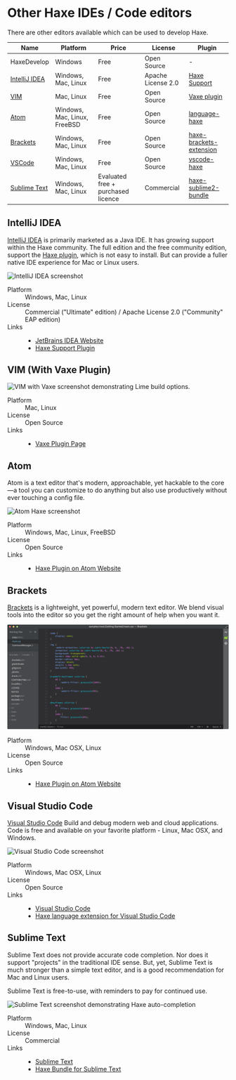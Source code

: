 # Other Haxe IDEs / Code editors

There are other editors available which can be used to develop Haxe.


| Name | Platform | Price | License | Plugin |
| ---- | ---- | ---- | ---- | ---- |
| HaxeDevelop | Windows | Free | Open Source | - |
| [IntelliJ IDEA](other-haxe-editors.html#intellij) | Windows, Mac, Linux | Free | Apache License 2.0 | [Haxe Support](http://plugins.jetbrains.com/plugin/6873?pr=idea) |
| [VIM](other-haxe-editors.html#vim) |Mac, Linux | Free | Open Source | [Vaxe plugin](https://github.com/jdonaldson/vaxe) |
| [Atom](other-haxe-editors.html#atom) | Windows, Mac, Linux, FreeBSD | Free | Open Source | [language-haxe](https://atom.io/packages/language-haxe) |
| [Brackets](other-haxe-editors.html#brackets) | Windows, Mac, Linux | Free | Open Source | [haxe-brackets-extension](https://github.com/jasononeil/haxe-brackets-extension) |
| [VSCode](other-haxe-editors.html#vscode) | Windows, Mac, Linux | Free | Open Source | [vscode-haxe](https://marketplace.visualstudio.com/items?itemName=nadako.vshaxe) |
| [Sublime Text](other-haxe-editors.html#sublimetext) | Windows, Mac, Linux | Evaluated free + purchased licence |Commercial | [haxe-sublime2-bundle](https://github.com/clemos/haxe-sublime2-bundle) |

<a name="intellij"></a>

## IntelliJ IDEA

[IntelliJ IDEA](https://www.jetbrains.com/idea/) is primarily marketed as a Java IDE. 
It has growing support within the Haxe community. 
The full edition and the free community edition, support the [Haxe plugin](https://plugins.jetbrains.com/plugin/6873?pr=idea), which is not easy to install. 
But can provide a fuller native IDE experience for Mac or Linux users.
  
<p class="text-center"><img src="http://haxe.org/img/ide/idea.png" alt="IntelliJ IDEA screenshot" /></p>
<dl class="well">
	<dt>Platform</dt>
	<dd>Windows, Mac, Linux</dd>
	<dt>License</dt>
	<dd>Commercial ("Ultimate" edition) / Apache License 2.0 ("Community" EAP edition)</dd>
	<dt>Links</dt>
	<dd>
		<ul>
			<li><a href="http://www.jetbrains.com/idea/">JetBrains IDEA Website</a></li>
			<li><a href="http://plugins.jetbrains.com/plugin/6873?pr=idea">Haxe Support Plugin</a></li>
		</ul>
	</dd>
</dl>

<a name="vim"></a>

## VIM (With Vaxe Plugin)

<p class="text-center"><img src="http://haxe.org/img/ide/vaxe.png" alt="VIM with Vaxe screenshot demonstrating Lime build options." /></p>

<dl class="well">
	<dt>Platform</dt>
	<dd>Mac, Linux</dd>
	<dt>License</dt>
	<dd>Open Source</dd>
	<dt>Links</dt>
	<dd>
		<ul>
			<li><a href="https://github.com/jdonaldson/vaxe">Vaxe Plugin Page</a></li>
		</ul>
	</dd>
</dl>


<a name="atom"></a>

## Atom

Atom is a text editor that's modern, approachable, yet hackable to the core—a tool you can customize to do anything but also use productively without ever touching a config file.

<p class="text-center"><img src="https://github-atom-io-herokuapp-com.global.ssl.fastly.net/assets/screenshot-main-80d8c9841da6ed11c9d87f31136a4ca9.png" alt="Atom Haxe screenshot" /></p>
<dl class="well">
	<dt>Platform</dt>
	<dd>Windows, Mac, Linux, FreeBSD</dd>
	<dt>License</dt>
	<dd>Open Source</dd>
	<dt>Links</dt>
	<dd>
		<ul>
			<li><a href="https://atom.io/packages/language-haxe">Haxe Plugin on Atom Website</a></li>
		</ul>
	</dd>
</dl>

<a name="brackets"></a>

## Brackets

[Brackets](http://brackets.io/) is a lightweight, yet powerful, modern text editor. We blend visual tools into the editor so you get the right amount of help when you want it.

<p class="text-center"><img src="https://raw.githubusercontent.com/Brackets-Themes/80sBaby/master/screenshots/css.png" alt="Brackets Haxe screenshot" /></p>
<dl class="well">
	<dt>Platform</dt>
	<dd>Windows, Mac OSX, Linux</dd>
	<dt>License</dt>
	<dd>Open Source</dd>
	<dt>Links</dt>
	<dd>
		<ul>
			<li><a href="https://atom.io/packages/language-haxe">Haxe Plugin on Atom Website</a></li>
		</ul>
	</dd>
</dl>

<a name="vscode"></a>

## Visual Studio Code

[Visual Studio Code](https://code.visualstudio.com/) Build and debug modern web and cloud applications. Code is free and available on your favorite platform - Linux, Mac OSX, and Windows.

<p class="text-center"><img src="http://pbs.twimg.com/tweet_video_thumb/CVrlS-GU8AAqycz.png" alt="Visual Studio Code screenshot" /></p>
<dl class="well">
	<dt>Platform</dt>
	<dd>Windows, Mac OSX, Linux</dd>
	<dt>License</dt>
	<dd>Open Source</dd>
	<dt>Links</dt>
	<dd>
		<ul>
			<li><a href="https://code.visualstudio.com/">Visual Studio Code</a></li>
			<li><a href="https://marketplace.visualstudio.com/items?itemName=nadako.vshaxe">Haxe language extension for Visual Studio Code</a></li>
		</ul>
	</dd>
</dl>

<a name="sublimetext"></a>

## Sublime Text

Sublime Text does not provide accurate code completion. Nor does it support "projects" in the traditional IDE sense. But, yet, Sublime Text is much stronger than a simple text editor, and is a good recommendation for Mac and Linux users.

Sublime Text is free-to-use, with reminders to pay for continued use.

<p class="text-center"><img src="http://haxe.org/img/ide/sublime.png" alt="Sublime Text screenshot demonstrating Haxe auto-completion" /></p>


<dl class="well">
	<dt>Platform</dt>
	<dd>Windows, Mac, Linux</dd>
	<dt>License</dt>
	<dd>Commercial</dd>
	<dt>Links</dt>
	<dd>
		<ul>
			<li><a href="http://sublimetext.com/">Sublime Text</a></li>
			<li><a href="https://github.com/clemos/haxe-sublime2-bundle">Haxe Bundle for Sublime Text</a></li>
		</ul>
	</dd>
</dl>


